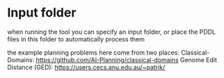 # Input folder
when running the tool you can specify an input folder, or place the PDDL files in this folder to automatically process them

the example planning problems here come from two places:
Classical-Domains: https://github.com/AI-Planning/classical-domains
Genome Edit Distance (GED): https://users.cecs.anu.edu.au/~patrik/
